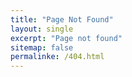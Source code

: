 ```yaml
---
title: "Page Not Found"
layout: single
excerpt: "Page not found"
sitemap: false
permalinke: /404.html
---
```


